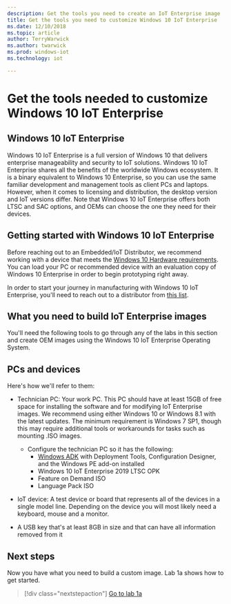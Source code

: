 ```yaml
---
description: Get the tools you need to create an IoT Enterprise image
title: Get the tools you need to customize Windows 10 IoT Enterprise
ms.date: 12/10/2018
ms.topic: article
author: TerryWarwick
ms.author: twarwick
ms.prod: windows-iot
ms.technology: iot

---
```


# Get the tools needed to customize Windows 10 IoT Enterprise

## Windows 10 IoT Enterprise

Windows 10 IoT Enterprise is a full version of Windows 10 that delivers enterprise manageability and security to IoT solutions. Windows 10 IoT Enterprise shares all the benefits of the worldwide Windows ecosystem. It is a binary equivalent to Windows 10 Enterprise, so you can use the same familiar development and management tools as client PCs and laptops. However, when it comes to licensing and distribution, the desktop version and IoT versions differ. Note that Windows 10 IoT Enterprise offers both LTSC and SAC options, and OEMs can choose the one they need for their devices.

## Getting started with Windows 10 IoT Enterprise

Before reaching out to an Embedded/IoT Distributor, we recommend working with a device that meets the [Windows 10 Hardware requirements](/windows-hardware/design/minimum/minimum-hardware-requirements-overview). You can load your PC or recommended device with an evaluation copy of Windows 10 Enterprise in order to begin prototyping right away.  

In order to start your journey in manufacturing with Windows 10 IoT Enterprise, you'll need to reach out to a distributor from [this list](https://query.prod.cms.rt.microsoft.com/cms/api/am/binary/RWCpaM).

## What you need to build IoT Enterprise images

You'll need the following tools to go through any of the labs in this section and create OEM images using the Windows 10 IoT Enterprise Operating System.

## PCs and devices

Here's how we'll refer to them:

- Technician PC: Your work PC. This PC should have at least 15GB of free space for installing the software and for modifying IoT Enterprise images. We recommend using either Windows 10 or Windows 8.1 with the latest updates. The minimum requirement is Windows 7 SP1, though this may require additional tools or workarounds for tasks such as mounting .ISO images.

  - Configure the technician PC so it has the following:
    - [Windows ADK](/windows-hardware/get-started/adk-install) with Deployment Tools, Configuration Designer, and the Windows PE add-on installed
    - Windows 10 IoT Enterprise 2019 LTSC OPK
    - Feature on Demand ISO
    - Language Pack ISO

- IoT device: A test device or board that represents all of the devices in a single model line. Depending on the device you will most likely need a keyboard, mouse and a monitor.
- A USB key that's at least 8GB in size and that can have all information removed from it

## Next steps

Now you have what you need to build a custom image. Lab 1a shows how to get started.

>[!div class="nextstepaction"]
>[Go to lab 1a](iot-ent-create-a-basic-image.md)
